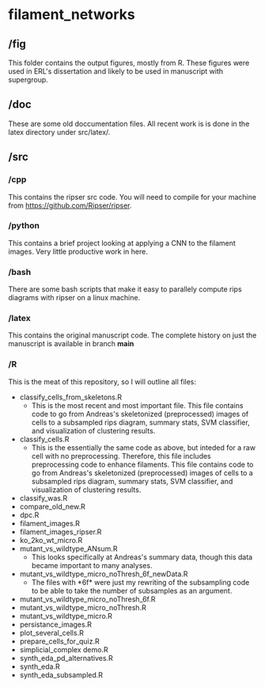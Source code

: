 # filament_networks

## /fig
This folder contains the output figures, mostly from R. These figures were used in ERL's dissertation and likely to be used in manuscript with supergroup.

## /doc
These are some old doccumentation files. All recent work is is done in the latex directory under src/latex/.

## /src

### /cpp
This contains the ripser src code. You will need to compile for your machine from https://github.com/Ripser/ripser.

### /python
This contains a brief project looking at applying a CNN to the filament images. Very little productive work in here.

### /bash
There are some bash scripts that make it easy to parallely compute rips diagrams with ripser on a linux machine.

### /latex
This contains the original manuscript code. The complete history on just the manuscript is available in branch **main**

### /R
This is the meat of this repository, so I will outline all files:

* classify_cells_from_skeletons.R
  * This is the most recent and most important file. This file contains code to go from Andreas's skeletonized (preprocessed) images of cells to a subsampled rips diagram, summary stats, SVM classifier, and visualization of clustering results.
* classify_cells.R
   * This is the essentially the same code as above, but inteded for a raw cell with no preprocessing. Therefore, this file includes preprocessing code to enhance filaments. This file contains code to go from Andreas's skeletonized (preprocessed) images of cells to a subsampled rips diagram, summary stats, SVM classifier, and visualization of clustering results.
* classify_was.R
* compare_old_new.R
* dpc.R
* filament_images.R
* filament_images_ripser.R
* ko_2ko_wt_micro.R
* mutant_vs_wildtype_ANsum.R
  * This looks specifically at Andreas's summary data, though this data became important to many analyses.
* mutant_vs_wildtype_micro_noThresh_6f_newData.R
  * The files with \*6f\* were just my rewriting of the subsampling code to be able to take the number of subsamples as an argument.
* mutant_vs_wildtype_micro_noThresh_6f.R
* mutant_vs_wildtype_micro_noThresh.R
* mutant_vs_wildtype_micro.R
* persistance_images.R
* plot_several_cells.R
* prepare_cells_for_quiz.R
* simplicial_complex demo.R
* synth_eda_pd_alternatives.R
* synth_eda.R
* synth_eda_subsampled.R
